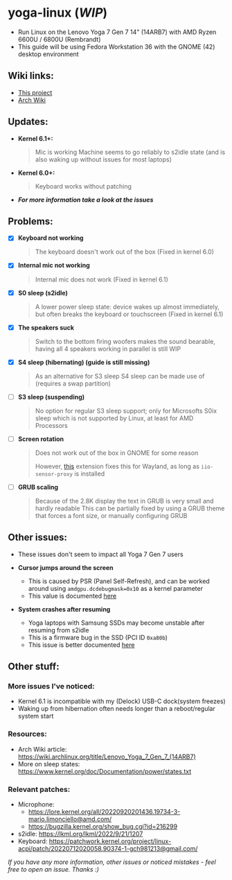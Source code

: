 # yoga-linux (_WIP_)
 - Run Linux on the Lenovo Yoga 7 Gen 7 14" (14ARB7) with AMD Ryzen 6600U / 6800U (Rembrandt)
 - This guide will be using Fedora Workstation 36 with the GNOME (42) desktop environment

## Wiki links:
 - [This project](../../wiki)
 - [Arch Wiki](https://wiki.archlinux.org/title/Lenovo_Yoga_7_Gen_7_(14ARB7))

## Updates:
 - **Kernel 6.1+:**
   > Mic is working
   > Machine seems to go reliably to s2idle state (and is also waking up without issues for most laptops)

 - **Kernel 6.0+:**
   > Keyboard works without patching

 - _**For more information take a look at the issues**_

## Problems:
 - [x] **Keyboard not working**
   > The keyboard doesn't work out of the box (Fixed in kernel 6.0)

 - [x] **Internal mic not working**
   > Internal mic does not work (Fixed in kernel 6.1)

 - [x] **S0 sleep (s2idle)**
   > A lower power sleep state: device wakes up almost immediately, but often breaks the keyboard or touchscreen (Fixed in kernel 6.1)

 - [x] **The speakers suck**
   > Switch to the bottom firing woofers makes the sound bearable, having all 4 speakers working in parallel is still WIP

 - [x] **S4 sleep (hibernating) (guide is still missing)**
   > As an alternative for S3 sleep S4 sleep can be made use of (requires a swap partition)

 - [ ] **S3 sleep (suspending)**
   > No option for regular S3 sleep support; only for Microsofts S0ix sleep which is not supported by Linux, at least for AMD Processors

 - [ ] **Screen rotation**
   > Does not work out of the box in GNOME for some reason
   >
   > However, [this](https://extensions.gnome.org/extension/5389/screen-rotate/) extension fixes this for Wayland, as long as `iio-sensor-proxy` is installed

 - [ ] **GRUB scaling**
   > Because of the 2.8K display the text in GRUB is very small and hardly readable
   > This can be partially fixed by using a GRUB theme that forces a font size, or manually configuring GRUB

## Other issues:
 - These issues don't seem to impact all Yoga 7 Gen 7 users
 - **Cursor jumps around the screen**
   - This is caused by PSR (Panel Self-Refresh), and can be worked around using `amdgpu.dcdebugmask=0x10` as a kernel parameter
   - This value is documented [here](https://github.com/torvalds/linux/blob/8813381a62e1f1703f8fbeccc5fa4fcc988be882/drivers/gpu/drm/amd/include/amd_shared.h#L250)

 - **System crashes after resuming**
   - Yoga laptops with Samsung SSDs may become unstable after resuming from s2idle
   - This is a firmware bug in the SSD (PCI ID `0xa80b`)
   - This issue is better documented [here](https://github.com/tomsom/yoga-linux/issues/9)

## Other stuff:
### More issues I've noticed:
 - Kernel 6.1 is incompatible with my (Delock) USB-C dock(system freezes)
 - Waking up from hibernation often needs longer than a reboot/regular system start

### Resources:
 - Arch Wiki article: https://wiki.archlinux.org/title/Lenovo_Yoga_7_Gen_7_(14ARB7)
 - More on sleep states: https://www.kernel.org/doc/Documentation/power/states.txt

### Relevant patches:
 - Microphone:
   - https://lore.kernel.org/all/20220920201436.19734-3-mario.limonciello@amd.com/
   - https://bugzilla.kernel.org/show_bug.cgi?id=216299
 - s2idle: https://lkml.org/lkml/2022/9/21/1207
 - Keyboard: https://patchwork.kernel.org/project/linux-acpi/patch/20220712020058.90374-1-gch981213@gmail.com/

_If you have any more information, other issues or noticed mistakes - feel free to open an issue. Thanks :)_
